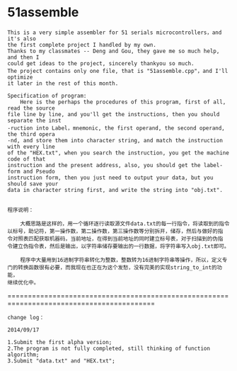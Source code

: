 51assemble
==========

    This is a very simple assembler for 51 serials microcontrollers，and it's also 
    the first complete project I handled by my own.    
    Thanks to my classmates -- Deng and Gou, they gave me so much help, and then I 
    could get ideas to the project, sincerely thankyou so much.
    The project contains only one file, that is "51assemble.cpp"，and I'll optimize 
    it later in the rest of this month.

    Specification of program:
        Here is the perhaps the procedures of this program, first of all, read the source 
    file line by line, and you'll get the instructions, then you should separate the inst
    -ruction into Label，mnemonic, the first operand, the second operand, the third opera
    -nd, and store them into character string, and match the instruction with every line 
    of the "HEX.txt", when you search the instruction, you get the machine code of that 
    instruction and the present address, also, you should get the label-form and Pseudo 
    instruction form, then you just need to output your data, but you should save your 
    data in character string first, and write the string into "obj.txt".


    程序说明：
    
        大概思路是这样的，用一个循环逐行读取源文件data.txt的每一行指令，将读取到的指令
    以标号，助记符，第一操作数，第二操作数，第三操作数等分别拆开，储存，然后与做好的指
    令对照表匹配获取机器码，当前地址，在得到当前地址的同时建立标号表，对于扫描到的伪指
    令建立伪指令表，然后是输出，以字符串储存要输出的一行数据，将字符串写入obj.txt即可。
    
        程序中大量用到16进制字符串转化为整数，整数转为16进制字符串等操作，所以，定义专
    门的转换函数很有必要，而我现在也正在为这个发愁，没有完美的实现string_to_int的功能，
    继续优化中。




==========================================================================================

    change log：
    
    2014/09/17
    
    1.Submit the first alpha version;
    2.The program is not fully completed, still thinking of function algorithm;
    3.Submit "data.txt" and "HEX.txt";
